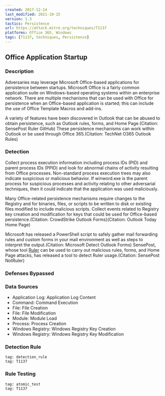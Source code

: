 ```yaml
---
created: 2017-12-14
last_modified: 2021-10-15
version: 1.3
tactics: Persistence
url: https://attack.mitre.org/techniques/T1137
platforms: Office 365, Windows
tags: [T1137, techniques, Persistence]
---
```


## Office Application Startup

### Description

Adversaries may leverage Microsoft Office-based applications for persistence between startups. Microsoft Office is a fairly common application suite on Windows-based operating systems within an enterprise network. There are multiple mechanisms that can be used with Office for persistence when an Office-based application is started; this can include the use of Office Template Macros and add-ins.

A variety of features have been discovered in Outlook that can be abused to obtain persistence, such as Outlook rules, forms, and Home Page.(Citation: SensePost Ruler GitHub) These persistence mechanisms can work within Outlook or be used through Office 365.(Citation: TechNet O365 Outlook Rules)

### Detection

Collect process execution information including process IDs (PID) and parent process IDs (PPID) and look for abnormal chains of activity resulting from Office processes. Non-standard process execution trees may also indicate suspicious or malicious behavior. If winword.exe is the parent process for suspicious processes and activity relating to other adversarial techniques, then it could indicate that the application was used maliciously.

Many Office-related persistence mechanisms require changes to the Registry and for binaries, files, or scripts to be written to disk or existing files modified to include malicious scripts. Collect events related to Registry key creation and modification for keys that could be used for Office-based persistence.(Citation: CrowdStrike Outlook Forms)(Citation: Outlook Today Home Page)

Microsoft has released a PowerShell script to safely gather mail forwarding rules and custom forms in your mail environment as well as steps to interpret the output.(Citation: Microsoft Detect Outlook Forms) SensePost, whose tool [Ruler](https://attack.mitre.org/software/S0358) can be used to carry out malicious rules, forms, and Home Page attacks, has released a tool to detect Ruler usage.(Citation: SensePost NotRuler)

### Defenses Bypassed



### Data Sources

  - Application Log: Application Log Content
  -  Command: Command Execution
  -  File: File Creation
  -  File: File Modification
  -  Module: Module Load
  -  Process: Process Creation
  -  Windows Registry: Windows Registry Key Creation
  -  Windows Registry: Windows Registry Key Modification
### Detection Rule

```query
tag: detection_rule
tag: T1137
```

### Rule Testing

```query
tag: atomic_test
tag: T1137
```

